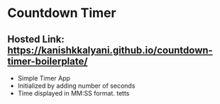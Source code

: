 # Countdown Timer

## Hosted Link: https://kanishkkalyani.github.io/countdown-timer-boilerplate/

- Simple Timer App
- Initialized by adding number of seconds
- Time displayed in MM:SS format.
tetts
